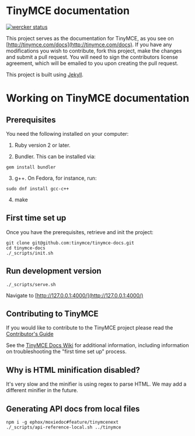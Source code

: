 # TinyMCE documentation

[![wercker status](https://app.wercker.com/status/4d4c743635332430f9d25acae1be5218/s/master "wercker status")](https://app.wercker.com/project/bykey/4d4c743635332430f9d25acae1be5218)

This project serves as the documentation for TinyMCE, as you see on 
[http://tinymce.com/docs](http://tinymce.com/docs). If you have any 
modifications you wish to contribute, fork this project, make the changes 
and submit a pull request. You will need to sign the contributors license 
agreement, which will be emailed to you upon creating the pull request.

This project is built using [Jekyll](https://jekyllrb.com/).

# Working on TinyMCE documentation

## Prerequisites

You need the following installed on your computer:

1. Ruby version 2 or later.

2. Bundler. This can be installed via:

```
gem install bundler
```
  
3. g++. On Fedora, for instance, run:

```
sudo dnf install gcc-c++
```

4. make

## First time set up

Once you have the prerequisites, retrieve and init the project:

    git clone git@github.com:tinymce/tinymce-docs.git
    cd tinymce-docs
    ./_scripts/init.sh

## Run development version

    ./_scripts/serve.sh

Navigate to [http://127.0.0.1:4000/](http://127.0.0.1:4000/)

## Contributing to TinyMCE

If you would like to contribute to the TinyMCE project please read 
the [Contributor's Guide](https://www.tinymce.com/docs/advanced/contributing-docs/)

See the [TinyMCE Docs Wiki](https://github.com/tinymce/tinymce-docs/wiki) for additional information, 
including information on troubleshooting the "first time set up" process.

## Why is HTML minification disabled?

It's very slow and the minifier is using regex to parse HTML. We may add a different minifier in the future.

## Generating API docs from local files

```
npm i -g ephox/moxiedoc#feature/tinymcenext
./_scripts/api-reference-local.sh ../tinymce
```
